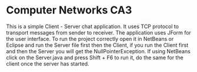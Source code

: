 # Computer Networks CA3
This is a simple Client - Server chat application. It uses TCP protocol to transport messages from sender to receiver. The application uses JForm for the user interface. To run the project correctly open it in NetBeans or Eclipse and run the Server file first then the Client, if you run the Client first and then the Server you will get the NullPointerException. If using NetBeans click on the Server.java and press Shift + F6 to run it, do the same for the client once the server has started. 
